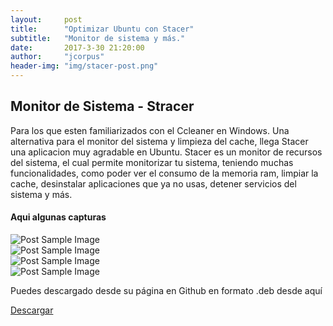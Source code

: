 ```yaml
---
layout:     post
title:      "Optimizar Ubuntu con Stacer"
subtitle:   "Monitor de sistema y más."
date:       2017-3-30 21:20:00
author:     "jcorpus"
header-img: "img/stacer-post.png"
---
```


<h2 class="section-heading">Monitor de Sistema - Stracer</h2>

<p>Para los que esten familiarizados con el Ccleaner en Windows. Una alternativa para el monitor del sistema y limpieza del cache, 
llega Stacer una aplicacion muy agradable en Ubuntu.
Stacer es un monitor de recursos del sistema, el cual permite monitorizar tu sistema, teniendo muchas funcionalidades, como poder ver el consumo de la memoria ram, limpiar la cache, desinstalar aplicaciones que ya no usas, detener servicios del sistema y más.</p>
 
 <h4>Aqui algunas capturas</h4>
 <img src="{{ site.baseurl }}/img/stacer-home.png" alt="Post Sample Image">
 <br>
 <img src="{{ site.baseurl }}/img/stacer-recursos.png" alt="Post Sample Image">
 <br>
 <img src="{{ site.baseurl }}/img/stacer2.png" alt="Post Sample Image">
 <br>
 <img src="{{ site.baseurl }}/img/stacer-servicios.png" alt="Post Sample Image">
 
 <p>Puedes descargado desde su página en Github en formato .deb desde aquí</p>
<div class="miboton">
    <a href="https://github.com/oguzhaninan/Stacer/releases" target="_blank" class="mboton"><i class="mover fa fa-download fa-lg margen-right" aria-hidden="true"></i> Descargar</a>
  </div>
 
